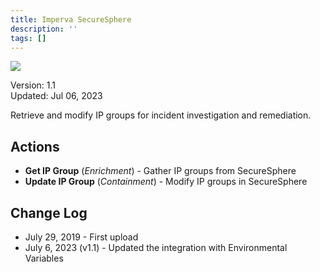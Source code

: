 ```yaml
---
title: Imperva SecureSphere
description: ''
tags: []
---
```


![](/img/platform-services/automation-service/app-central/logos/imperva-securesphere.png)

Version: 1.1  
Updated: Jul 06, 2023

Retrieve and modify IP groups for incident investigation and remediation.

## Actions

* **Get IP Group** (*Enrichment*) - Gather IP groups from SecureSphere
* **Update IP Group** (*Containment*) - Modify IP groups in SecureSphere

## Change Log

* July 29, 2019 - First upload
* July 6, 2023 (v1.1) - Updated the integration with Environmental Variables
